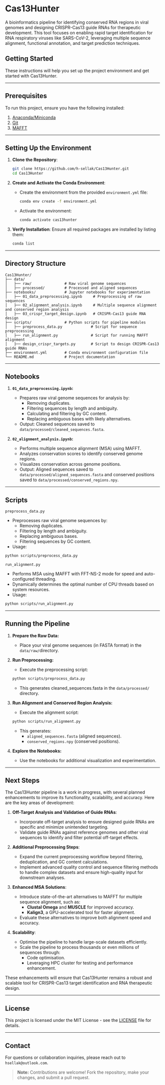 # Cas13Hunter

A bioinformatics pipeline for identifying conserved RNA regions in viral genomes and designing CRISPR-Cas13 guide RNAs for therapeutic development. This tool focuses on enabling rapid target identification for RNA respiratory viruses like SARS-CoV-2, leveraging multiple sequence alignment, functional annotation, and target prediction techniques.

## Getting Started

These instructions will help you set up the project environment and get started with Cas13Hunter.

---

## Prerequisites

To run this project, ensure you have the following installed:

1. [Anaconda/Miniconda](https://docs.conda.io/en/latest/miniconda.html)
2. [Git](https://git-scm.com/)
3. [MAFFT](https://mafft.cbrc.jp/alignment/software/)

---

## Setting Up the Environment

1. **Clone the Repository**:
   ```bash
   git clone https://github.com/h-sellak/Cas13Hunter.git
   cd Cas13Hunter
   ```

2. **Create and Activate the Conda Environment**:
   - Create the environment from the provided `environment.yml` file:
     ```bash
     conda env create -f environment.yml
     ```
   - Activate the environment:
     ```bash
     conda activate cas13hunter
     ```

3. **Verify Installation**:
   Ensure all required packages are installed by listing them:
   ```bash
   conda list
   ```

---

## Directory Structure

```
Cas13Hunter/
├── data/
│   ├── raw/               # Raw viral genome sequences
│   ├── processed/         # Processed and aligned sequences
├── notebooks/             # Jupyter notebooks for experimentation
│   ├── 01_data_preprocessing.ipynb     # Preprocessing of raw sequences
│   ├── 02_alignment_analysis.ipynb     # Multiple sequence alignment and conserved region analysis
│   ├── 03_crispr_target_design.ipynb   # CRISPR-Cas13 guide RNA design
├── scripts/               # Python scripts for pipeline modules
│   ├── preprocess_data.py             # Script for sequence preprocessing
│   ├── run_alignment.py               # Script for running MAFFT alignment
│   ├── design_crispr_targets.py       # Script to design CRISPR-Cas13 guide RNAs
├── environment.yml        # Conda environment configuration file
└── README.md              # Project documentation

```

---

## Notebooks

1. **`01_data_preprocessing.ipynb`:**

   - Prepares raw viral genome sequences for analysis by:
      - Removing duplicates.
      - Filtering sequences by length and ambiguity.
      - Calculating and filtering by GC content.
      - Replacing ambiguous bases with likely alternatives.
   - Output: Cleaned sequences saved to `data/processed/cleaned_sequences.fasta`.

2. **`02_alignment_analysis.ipynb`:**

   - Performs multiple sequence alignment (MSA) using MAFFT.
   - Analyzes conservation scores to identify conserved genome regions.
   - Visualizes conservation across genome positions.
   - Output: Aligned sequences saved to `data/processed/aligned_sequences.fasta` and conserved positions saved to `data/processed/conserved_regions.npy`.


---

## Scripts

`preprocess_data.py`
   
   - Preprocesses raw viral genome sequences by:
      - Removing duplicates.
      - Filtering by length and ambiguity.
      - Replacing ambiguous bases.
      - Filtering sequences by GC content.
   - Usage:

   ```bash
   python scripts/preprocess_data.py
   ```

`run_alignment.py`
   
   - Performs MSA using MAFFT with FFT-NS-2 mode for speed and auto-configured threading.
   - Dynamically determines the optimal number of CPU threads based on system resources.
   - Usage:
   
   ```bash
   python scripts/run_alignment.py
   ```

---

## Running the Pipeline

1. **Prepare the Raw Data:**

   - Place your viral genome sequences (in FASTA format) in the `data/raw/`directory.

2. **Run Preprocessing:**

   - Execute the preprocessing script:
   ```bash
   python scripts/preprocess_data.py
   ```
   - This generates cleaned_sequences.fasta in the `data/processed/` directory.

3. **Run Alignment and Conserved Region Analysis:**

   - Execute the alignment script:
   ```bash
   python scripts/run_alignment.py
   ```
   - This generates:
      - `aligned_sequences.fasta` (aligned sequences).
      - `conserved_regions.npy` (conserved positions).

4. **Explore the Notebooks:**
   
   - Use the notebooks for additional visualization and experimentation. 

---

## Next Steps

The Cas13Hunter pipeline is a work in progress, with several planned enhancements to improve its functionality, scalability, and accuracy. Here are the key areas of development:

1. **Off-Target Analysis and Validation of Guide RNAs**:
   - Incorporate off-target analysis to ensure designed guide RNAs are specific and minimize unintended targeting.
   - Validate guide RNAs against reference genomes and other viral sequences to identify and filter potential off-target effects.

2. **Additional Preprocessing Steps**:
   - Expand the current preprocessing workflow beyond filtering, deduplication, and GC content calculations.
   - Implement advanced quality control and sequence filtering methods to handle complex datasets and ensure high-quality input for downstream analyses.

3. **Enhanced MSA Solutions**:
   - Introduce state-of-the-art alternatives to MAFFT for multiple sequence alignment, such as:
     - **Clustal Omega** and **MUSCLE** for improved accuracy.
     - **Kalign3**, a GPU-accelerated tool for faster alignment.
   - Evaluate these alternatives to improve both alignment speed and accuracy.

4. **Scalability**:
   - Optimise the pipeline to handle large-scale datasets efficiently.
   - Scale the pipeline to process thousands or even millions of sequences through:
     - Code optimisation.
     - Leveraging HPC cluster for testing and performance enhancement.

These enhancements will ensure that Cas13Hunter remains a robust and scalable tool for CRISPR-Cas13 target identification and RNA therapeutic design.


---

## License

This project is licensed under the MIT License - see the [LICENSE](LICENSE) file for details.


---

## Contact

For questions or collaboration inquiries, please reach out to `hsellak@outlook.com`.

> **Note:** Contributions are welcome! Fork the repository, make your changes, and submit a pull request.